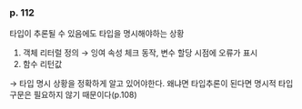 ### p. 112

타입이 추론될 수 있음에도 타입을 명시해야하는 상황

1. 객체 리터럴 정의 → 잉여 속성 체크 동작, 변수 할당 시점에 오류가 표시
2. 함수 리턴값

→ 타입 명시 상황을 정확하게 알고 있어야한다. 왜냐면 타입추론이 된다면 명시적 타입구문은 필요하지 않기 때문이다(p.108)
